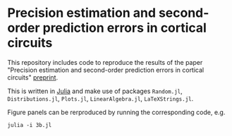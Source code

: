 # Precision estimation and second-order prediction errors in cortical circuits

This repository includes code to reproduce the results of the paper "Precision estimation and second-order prediction errors in cortical circuits" [preprint](https://arxiv.org/abs/2309.16046). 

This is written in [Julia](https://julialang.org/) and make use of packages `Random.jl`, `Distributions.jl`, `Plots.jl`, `LinearAlgebra.jl`, `LaTeXStrings.jl`. 

Figure panels can be rerproduced by running the corresponding code, e.g.
```console
julia -i 3b.jl
```
